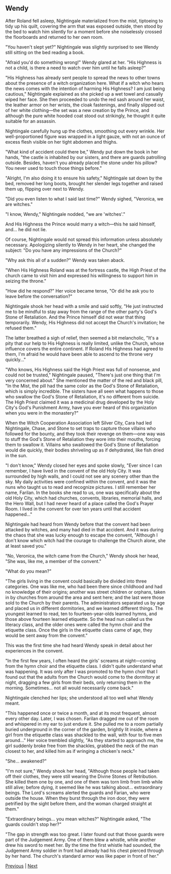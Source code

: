 ## Wendy
After Roland fell asleep, Nightingale materialized from the mist, tiptoeing to tidy up his quilt, covering the arm that was exposed outside, then stood by the bed to watch him silently for a moment before she noiselessly crossed the floorboards and returned to her own room.

"You haven't slept yet?" Nightingale was slightly surprised to see Wendy still sitting on the bed reading a book.

"Afraid you'd do something wrong!" Wendy glared at her. "His Highness is not a child, is there a need to watch over him until he falls asleep?"

"His Highness has already sent people to spread the news to other towns about the presence of a witch organization here. What if a witch who hears the news comes with the intention of harming His Highness? I am just being cautious," Nightingale explained as she picked up a wet towel and casually wiped her face. She then proceeded to undo the red sash around her waist, the leather armor on her wrists, the cloak fastenings, and finally slipped out of her white clothing—the set was a new creation by the Prince, and although the pure white hooded coat stood out strikingly, he thought it quite suitable for an assassin.

Nightingale carefully hung up the clothes, smoothing out every wrinkle. Her well-proportioned figure was wrapped in a light gauze, with not an ounce of excess flesh visible on her tight abdomen and thighs.

"What kind of accident could there be," Wendy put down the book in her hands, "the castle is inhabited by our sisters, and there are guards patrolling outside. Besides, haven't you already placed the stone under his pillow? You never used to touch those things before."

"Alright, I'm also doing it to ensure his safety," Nightingale sat down by the bed, removed her long boots, brought her slender legs together and raised them up, flipping over next to Wendy.

"Did you even listen to what I said last time?" Wendy sighed, "Veronica, we are witches."

"I know, Wendy," Nightingale nodded, "we are 'witches'."



And His Highness the Prince would marry a witch—this he said himself, and... he did not lie.

Of course, Nightingale would not spread this information unless absolutely necessary. Apologizing silently to Wendy in her heart, she changed the subject: "Do you have any impressions of the Church?"

"Why ask this all of a sudden?" Wendy was taken aback.

"When His Highness Roland was at the fortress castle, the High Priest of the church came to visit him and expressed his willingness to support him in seizing the throne."

"How did he respond?" Her voice became tense, "Or did he ask you to leave before the conversation?"

Nightingale shook her head with a smile and said softly, "He just instructed me to be mindful to stay away from the range of the other party's God's Stone of Retaliation. And the Prince himself did not wear that thing temporarily. Wendy, His Highness did not accept the Church's invitation; he refused them."

The latter breathed a sigh of relief, then seemed a bit melancholic, "It's a pity that our help to His Highness is really limited, unlike the Church, whose influence covers the entire continent. If Roland His Highness had agreed to them, I'm afraid he would have been able to ascend to the throne very quickly..."

"Who knows, His Highness said the High Priest was full of nonsense, and could not be trusted," Nightingale paused, "There's just one thing that I'm very concerned about." She mentioned the matter of the red and black pill, "In the Mist, the pill had the same color as the God's Stone of Retaliation, which is simply incredible. The sisters have all seen what happens to those who swallow the God's Stone of Retaliation, it's no different from suicide. The High Priest claimed it was a medicinal drug developed by the Holy City's God's Punishment Army, have you ever heard of this organization when you were in the monastery?"

When the Witch Cooperation Association left Silver City, Cara had led Nightingale, Chase, and Stone to set traps to capture those villains who followed for the bounty, and they took their revenge on them—one way was to stuff the God's Stone of Retaliation they wore into their mouths, forcing them to swallow it. Villains who swallowed the God's Stone of Retaliation would die quickly, their bodies shriveling up as if dehydrated, like fish dried in the sun.



"I don't know," Wendy closed her eyes and spoke slowly, "Ever since I can remember, I have lived in the convent of the old Holy City. It was surrounded by high walls, and I could not see any scenery other than the sky. My daily activities were confined within the convent, and it was the nuns who taught us to read and recognize pictures. I still remember her name, Farilan. In the books she read to us, one was specifically about the old Holy City, which had churches, convents, libraries, memorial halls, and the Hero Wall, but I had never heard of a place called the God's Prayer Room. I lived in the convent for over ten years until that accident happened..."



Nightingale had heard from Wendy before that the convent had been attacked by witches, and many had died in that accident. And it was during the chaos that she was lucky enough to escape the convent, "Although I don't know which witch had the courage to challenge the Church alone, she at least saved you."



"No, Veronica, the witch came from the Church," Wendy shook her head, "She was, like me, a member of the convent."



"What do you mean?"



"The girls living in the convent could basically be divided into three categories. One was like me, who had been there since childhood and had no knowledge of their origins; another was street children or orphans, taken in by churches from around the area and sent here; and the last were those sold to the Church by their parents. The administrators separated us by age and placed us in different dormitories, and we learned different things. The youngest learned to read, ten to fourteen-year-olds learned hymns, and those above fourteen learned etiquette. So the head nun called us the literacy class, and the older ones were called the hymn choir and the etiquette class. Once the girls in the etiquette class came of age, they would be sent away from the convent."



This was the first time she had heard Wendy speak in detail about her experiences in the convent.



"In the first few years, I often heard the girls' screams at night—coming from the hymn choir and the etiquette class. I didn't quite understand what was happening. It was only after I was promoted to the hymn choir that I found out that the adults from the Church would come to the dormitory at night, dragging a few girls from their beds, only returning them in the morning. Sometimes... not all would necessarily come back."



Nightingale clenched her lips; she understood all too well what Wendy meant.



"This happened once or twice a month, and at its most frequent, almost every other day. Later, I was chosen. Farilan dragged me out of the room and whispered in my ear to just endure it. She pulled me to a room partially buried underground in the corner of the garden, brightly lit inside, where a girl from the etiquette class was shackled to the wall, with four to five men around..." Her voice trembled slightly, "As they started to approach me, the girl suddenly broke free from the shackles, grabbed the neck of the man closest to her, and killed him as if wringing a chicken's neck."



"She... awakened?" 

"I'm not sure," Wendy shook her head, "Although those people had taken off their clothes, they were still wearing the Divine Stones of Retribution. She killed them one by one, and one of them was torn limb from limb while still alive; before dying, it seemed like he was talking about... extraordinary beings. The Lord's screams alerted the guards and Farian, who were outside the house. When they burst through the iron door, they were petrified by the sight before them, and the woman charged straight at them." 

"Extraordinary beings... you mean witches?" Nightingale asked, "The guards couldn't stop her?" 

"The gap in strength was too great. I later found out that those guards were part of the Judgement Army. One of them blew a whistle, while another drew his sword to meet her. By the time the first whistle had sounded, the Judgement Army soldier in front had already had his chest pierced through by her hand. The church's standard armor was like paper in front of her."





[Previous](CH0126.md) | [Next](CH0128.md)
